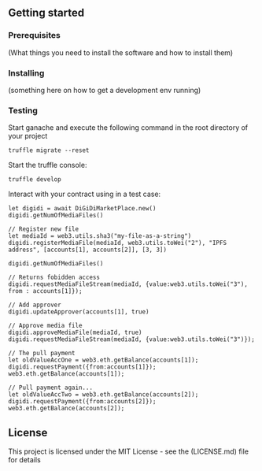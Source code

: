 ## Getting started
### Prerequisites

(What things you need to install the software and how to install them)

### Installing

(something here on how to get a development env running)

### Testing
Start ganache and execute the following command in the root directory of your project

    truffle migrate --reset
    
Start the truffle console:

    truffle develop
    
Interact with your contract using in a test case:

    let digidi = await DiGiDiMarketPlace.new()
    digidi.getNumOfMediaFiles()
    
    // Register new file
    let mediaId = web3.utils.sha3("my-file-as-a-string")
    digidi.registerMediaFile(mediaId, web3.utils.toWei("2"), "IPFS address", [accounts[1], accounts[2]], [3, 3])
    
    digidi.getNumOfMediaFiles()
    
    // Returns fobidden access
    digidi.requestMediaFileStream(mediaId, {value:web3.utils.toWei("3"), from : accounts[1]});
    
    // Add approver
    digidi.updateApprover(accounts[1], true)
    
    // Approve media file
    digidi.approveMediaFile(mediaId, true)
    digidi.requestMediaFileStream(mediaId, {value:web3.utils.toWei("3")});
    
    // The pull payment
    let oldValueAccOne = web3.eth.getBalance(accounts[1]);
    digidi.requestPayment({from:accounts[1]});
    web3.eth.getBalance(accounts[1]);
        
    // Pull payment again...
    let oldValueAccTwo = web3.eth.getBalance(accounts[2]);
    digidi.requestPayment({from:accounts[2]});
    web3.eth.getBalance(accounts[2]);
    
## License

This project is licensed under the MIT License - see the (LICENSE.md) file for details
